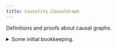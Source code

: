 ```yaml
---
title: Causality.CausalGraph
---
```


Definitions and proofs about causal graphs.

<details>
<summary>Some initial bookkeeping.</summary>
<div>
```agda
{-# OPTIONS --without-K --safe #-}

module Causality.CausalGraph where
```

We import some of the other files in this project (to see the documentation for a module, click on its name).

```agda
open import Causality.Data.Fin.Subset
open import Causality.Data.Graph
open import Causality.Data.Graphoid
open import Causality.Data.List
```

<details>
<summary>Standard library imports.</summary>
<div>
```agda
open import Data.Fin using (Fin)
open import Data.Fin.Subset using (Subset; ⋃)
import Data.Fin.Subset as Fin
import Data.Fin.Subset.Properties as Fin
open import Data.List using (List; _∷_; []; length)
open import Data.List.Relation.Unary.Linked using (Linked)
open import Data.List.Relation.Unary.Unique.Propositional using (Unique)
import Data.List.Relation.Unary.Unique.Propositional.Properties as Unique
open import Data.Nat using (ℕ; _≥_; s≤s)
open import Data.Product using (∃-syntax; Σ; Σ-syntax; _×_; _,_) renaming (proj₁ to _₁)
open import Data.Sum using (_⊎_)
open import Function using (_∘_; case_of_)
open import Relation.Binary.PropositionalEquality using (_≡_; _≢_; refl)
open import Relation.Nullary using (¬_; ¬?; contradiction)
```
</div>
</details>

<details>
<summary>Some utility functions, for use below.</summary>
<div>
```agda
_-×-_ : ∀ {a b c} {A : Set a} → (A → Set b) → (A → Set c) → (A → Set _)
P -×- Q = λ x → P x × Q x

_-⊎-_ : ∀ {a b c} {A : Set a} → (A → Set b) → (A → Set c) → (A → Set _)
P -⊎- Q = λ x → P x ⊎ Q x
```
</div>
</details>
</div>
</details>

We parameterize our development by an arbitrary DAG $G$.

```agda
module CausalGraph (G : DAG) where

  open DAG G
```

We define a "path" through a causal graph to be a list of vertices connected by adjacencies.

```agda
  record Path : Set where
    field nodes              : List V
    field linked             : Linked _∃——_ nodes
```

We require that the path be acyclic, i.e. that no vertex is revisited, i.e. that the list of vertices
has no duplicates. We will also require that there are at least two vertices in our list, so that
we have distinct start- and endpoints.

```
    field acyclic            : Unique nodes
    field distinct-endpoints : length nodes ≥ 2

    nonempty : nodes ≢ []
    nonempty nodes≡[]
      with nodes | distinct-endpoints
    ...  | []    | ()
    ...  | _ ∷ _ | s≤s _ = contradiction nodes≡[] λ()

    start : V
    start = head-of-nonempty nonempty ₁

    end : V
    end = last-of-nonempty nonempty ₁

  open Path
```

For any two vertices $i, j$ in $G$, we will let `i —↠ j` denote the set of paths from $i$ to $j$.

```agda
  _—↠_ : V → V → Set
  from —↠ to = ∃[ p ] start p ≡ from × end p ≡ to
```

We will say `i ∃—↠ j` if there exists a path starting at $i$ and ending at $j$.

```agda
  _∃—↠_ = _—↠_
```

<details>
<summary>Some helper functions for working with paths.</summary>
<div>
```agda
  triples-along : Path → List (V × V × V)
  triples-along = triples ∘ nodes

  _visits_ : (p : Path) → (v : V) → Set
  p visits v = v ∈ nodes p
    where open import Data.List.Membership.Propositional using (_∈_)
```
</div>
</details>

A subset of $V$ is a valid conditioning set (w.r.t. some path `i —↠ j`) if $C \subseteq V \setminus \{ i , j \}$.

```agda
  ConditioningSet : V → V → Set _
  ConditioningSet i j = Σ (Subset |V|) (_⊆∖ ⁅ i , j ⁆₂)
```

We will denote the empty conditioning set by $\varnothing$.

```agda
  ∅ : ∀ {i j} → ConditioningSet i j
  ∅ = Fin.⊥ , Fin.⊥⊆
```

<details>
<summary>Groundwork to let us define colliders, noncolliders, etc.</summary>
<div>
```agda
  module Pattern where

    Pattern : ∀ {a} → Set _
    Pattern {a} = V × V × V → Set a


    module Notation where

      _∙_ : ∀ {a b} → (V → V → Set a) → (V → V → Set b) → Pattern
      _l-x_ ∙ _x-r_ = λ{ (l , x , r) → l l-x x × x x-r r }

      ⟶ = _∃⟶_
      ⟵ = _∃⟵_

    open Notation
```
</div>
</details>

```agda
    collider common-cause mediator : Pattern
    collider     = ⟶ ∙ ⟵
    common-cause = ⟵ ∙ ⟶
    mediator     = ⟶ ∙ ⟶
```

A noncollider is either a common cause or a mediator.

```agda
    noncollider : Pattern
    noncollider = common-cause -⊎- mediator
```

We will write `colliders along p` to denote "the set of all vertices that are colliders along some path $p$"
(and similarly for common causes, etc.).

```agda
    _along_ : ∀ {a} → Pattern {a} → Path → Set _
    pat along p =
      Σ[ x ∈ V ]
        Σ[ triple@(_ , x′ , _) ∈ V × V × V ]
          x ≡ x′ × pat triple

    colliders     = collider
    common-causes = common-cause
    mediators     = mediator
    noncolliders  = noncollider

  open Pattern
```

A vertex $j$ is a descendant of $i$ if there exists a path from $i$ to $j$.

```agda
  descendants : V → Set
  descendants i = ∃[ j ] i ∃—↠ j
```

A path from $i$ to $j$ is unblocked (conditional on $C$) if:

```agda
  unblocked_∣_ : ∀ {i j} → i —↠ j → ConditioningSet i j → Set
  unblocked (p , _) ∣ (C , _) =
```

1. all noncolliders along the path are not in $C$, and

```agda
    ((v : noncolliders along p) → v ₁ ∉ C) ×
```

2. all colliders along $p$ are:

```agda
    ((v : colliders along p) →
```

   a) in $C$, or

```agda
       v ₁ ∈ C ⊎
```

   b) have a descendant in $C$.

```agda
       Σ[ i ∈ descendants (v ₁) ] i ₁ ∈ C)
```

```agda
    where open import Data.Fin.Subset using (_∈_; _∉_)
```

A path is blocked if it is not unblocked.

```agda
  blocked_∣_ : ∀ {i j} → i —↠ j → ConditioningSet i j → Set
  blocked p ∣ C = ¬ unblocked p ∣ C
```

Two vertices are $d$-separated (conditional on $C$) if all paths between them are blocked.

```agda
  _⊥_∣_ : (i j : V) → ConditioningSet i j → Set
  i ⊥ j ∣ C = ∀ p → blocked p ∣ C
```

Two vertices are $d$-connected (conditional on $C$) if they are not $d$-separated.

```agda
  _⊥̸_∣_ : (i j : V) → ConditioningSet i j → Set
  i ⊥̸ j ∣ C = ¬ i ⊥ j ∣ C
```

Two vertices are $d$-separated (unconditionally) if they are $d$-separated conditional on $\varnothing$.

```agda
  _⊥_ : V → V → Set
  i ⊥ j = i ⊥ j ∣ ∅
```

Two vertices are $d$-connected (uncoditionally) if they are not $d$-separated (unconditionally).

```agda
  _⊥̸_ : V → V → Set
  i ⊥̸ j = i ⊥̸ j ∣ ∅
```

To intervene on a set of vertices $S$, we remove all edges going into vertices of $S$.

```agda
  intervene-on : Subset |V| → DAG
  intervene-on S = filter-edges λ{ (_ , to) → ¬? (to ∈? S) }
    where open import Data.Fin.Subset.Properties using (_∈?_)
```
